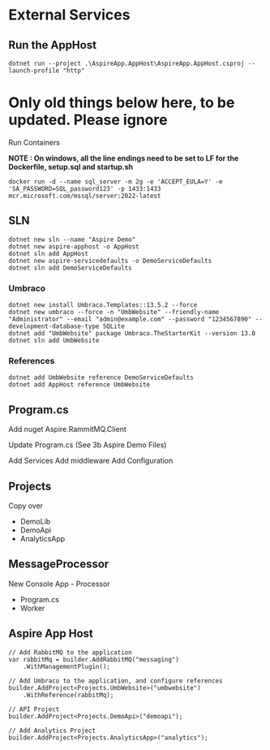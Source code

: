 # External Services


## Run the AppHost

    dotnet run --project .\AspireApp.AppHost\AspireApp.AppHost.csproj --launch-profile "http"

# Only old things below here, to be updated. Please ignore


Run Containers

 **NOTE : On windows, all the line endings need to be set to LF for the Dockerfile, setup.sql and startup.sh**

    docker run -d --name sql_server -m 2g -e 'ACCEPT_EULA=Y' -e 'SA_PASSWORD=SQL_password123' -p 1433:1433 mcr.microsoft.com/mssql/server:2022-latest

## SLN

    dotnet new sln --name "Aspire Demo"
    dotnet new aspire-apphost -o AppHost
    dotnet sln add AppHost
    dotnet new aspire-servicedefaults -o DemoServiceDefaults
    dotnet sln add DemoServiceDefaults

### Umbraco

    dotnet new install Umbraco.Templates::13.5.2 --force
    dotnet new umbraco --force -n "UmbWebsite" --friendly-name "Administrator" --email "admin@example.com" --password "1234567890" --development-database-type SQLite
    dotnet add "UmbWebsite" package Umbraco.TheStarterKit --version 13.0
    dotnet sln add UmbWebsite

### References

    dotnet add UmbWebsite reference DemoServiceDefaults
    dotnet add AppHost reference UmbWebsite


## Program.cs

Add nuget Aspire.RammitMQ.Client

Update Program.cs (See 3b Aspire Demo Files)
    
Add Services
Add middleware
Add Configuration

## Projects

Copy over 
- DemoLib
- DemoApi
- AnalyticsApp

## MessageProcessor

New Console App - Processor
- Program.cs
- Worker

## Aspire App Host

    // Add RabbitMQ to the application
    var rabbitMq = builder.AddRabbitMQ("messaging")
        .WithManagementPlugin();

    // Add Umbraco to the application, and configure references
    builder.AddProject<Projects.UmbWebsite>("umbwebsite")
        .WithReference(rabbitMq);

    // API Project
    builder.AddProject<Projects.DemoApi>("demoapi");

    // Add Analytics Project
    builder.AddProject<Projects.AnalyticsApp>("analytics");

